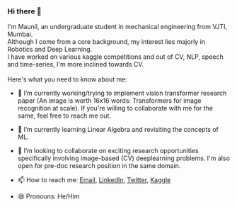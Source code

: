 ### Hi there 👋 
I'm Maunil, an undergraduate student in mechanical engineering from VJTI, Mumbai.<br />
Although I come from a core background, my interest lies majorly in Robotics and Deep Learning.<br />
I have worked on various kaggle competitions and out of CV, NLP, speech and time-series, I'm more inclined towards CV.<br /><br />
Here's what you need to know about me:

- 🔭 I’m currently working/trying to implement vision transformer research paper (An image is worth 16x16 words: Transformers for image recognition at scale). If you're willing to collaborate with me for the same, feel free to reach me out.
- 🌱 I’m currently learning Linear Algebra and revisiting the concepts of ML.
- 👯 I’m looking to collaborate on exciting research opportunities specifically involving image-based (CV) deeplearning problems. I'm also open for pre-doc research position in the same domain.
- 📫 How to reach me: [Email](maunilshah@gmail.com), [LinkedIn](https://www.linkedin.com/in/maunil-shah-2987421a7/), [Twitter](https://twitter.com/MaunilShah10), [Kaggle](https://www.kaggle.com/maunilshah)

- 😄 Pronouns: He/Him
<!--
- ⚡ Fun fact: 
-->
